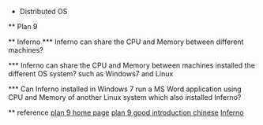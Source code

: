 * Distributed OS

** Plan 9

** Inferno
*** Inferno can share the CPU and Memory between different machines?

*** Inferno can share the CPU and Memory between machines installed the different OS system? such as Windows7 and Linux

*** Can Inferno installed in Windows 7 run a MS Word application using CPU and Memory of another Linux system which also installed Inferno?



** reference
[plan 9 home page](http://plan9.bell-labs.com/plan9/)
[plan 9 good introduction chinese](http://www.just-pub.com/blog/2012/06/19/%E7%BC%96%E7%A8%8B%E7%8F%A0%E7%8E%91%E7%95%AA%E5%A4%96%E7%AF%87-k-plan-9-%E7%9A%84%E6%95%85%E4%BA%8B%EF%BC%88%E4%BF%AE%E8%AE%A2%E7%89%88%EF%BC%89/)
[Inferno](http://www.vitanuova.com/index.html)